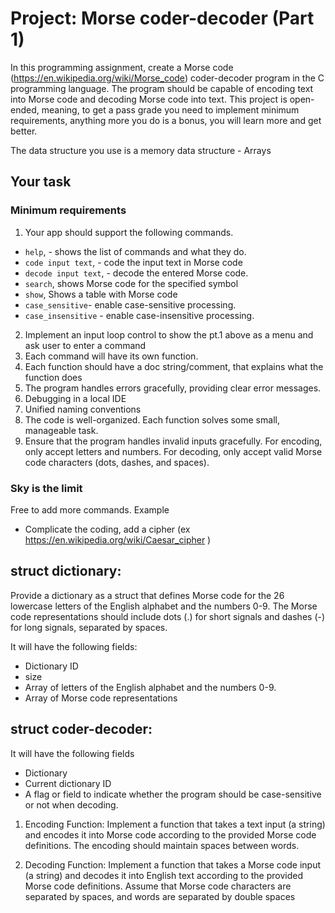 # Project: Morse coder-decoder (Part 1)

In this programming assignment, create a Morse code (https://en.wikipedia.org/wiki/Morse_code) coder-decoder program in the C programming language. The program should be capable of encoding text into Morse code and decoding Morse code into text. This project is open-ended, meaning, to get a pass grade you need to implement minimum requirements, anything more you do is a bonus, you will learn more and get better.

The data structure you use is a memory data structure - Arrays

## Your task
### Minimum requirements
1. Your app should support the following commands.
  - `help`, - shows the list of commands and what they do.
  - `code input text`, - code the input text in Morse code
  - `decode input text`, - decode the entered Morse code.
   - `search`, shows Morse code for the specified symbol
  - `show`, Shows a table with Morse code
  - `case_sensitive`- enable case-sensitive processing.
- `case_insensitive` - enable case-insensitive processing.

2. Implement an input loop control to show the pt.1 above as a menu and ask user to enter a command
3. Each command will have its own function.
4. Each function should have a doc string/comment, that explains what the function does
5. The program handles errors gracefully, providing clear error messages.
6. Debugging in a local IDE
7. Unified naming conventions
8. The code is well-organized. Each function solves some small, manageable task. 
9. Ensure that the program handles invalid inputs gracefully. For encoding, only accept letters and numbers. For decoding, only accept valid Morse code characters (dots, dashes, and spaces).

### Sky is the limit
Free to add more commands.
Example
- Complicate the coding, add a cipher
(ex https://en.wikipedia.org/wiki/Caesar_cipher )

## struct dictionary:
Provide a dictionary as a struct that defines Morse code for the 26 lowercase letters of the English alphabet and the numbers 0-9. The Morse code representations should include dots (.) for short signals and dashes (-) for long signals, separated by spaces.

It will have the following fields:
- Dictionary ID
- size
- Array of letters of the English alphabet and the numbers 0-9.
- Array of Morse code representations 

## struct coder-decoder:
It will have the following fields
- Dictionary
- Current dictionary ID
- A flag or field to indicate whether the program should be case-sensitive or not when decoding.

1. Encoding Function:
Implement a function that takes a text input (a string) and encodes it into Morse code according to the provided Morse code definitions. The encoding should maintain spaces between words.

2. Decoding Function:
Implement a function that takes a Morse code input (a string) and decodes it into English text according to the provided Morse code definitions. Assume that Morse code characters are separated by spaces, and words are separated by double spaces
